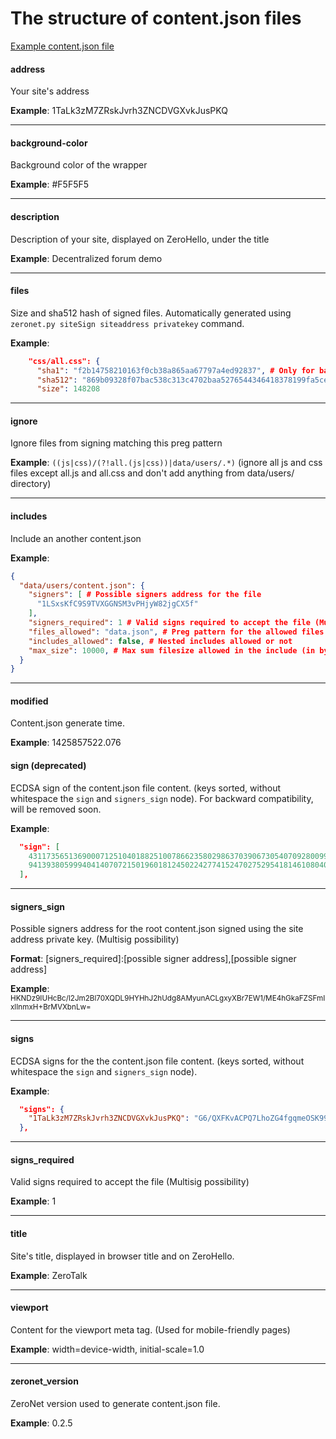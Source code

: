 # The structure of content.json files

[Example content.json file](https://github.com/HelloZeroNet/ZeroTalk/blob/master/content.json)

#### address
Your site's address

**Example**: 1TaLk3zM7ZRskJvrh3ZNCDVGXvkJusPKQ


---


#### background-color

Background color of the wrapper

**Example**: #F5F5F5


---


#### description

Description of your site, displayed on ZeroHello, under the title

**Example**: Decentralized forum demo


---


#### files

Size and sha512 hash of signed files. Automatically generated using `zeronet.py siteSign siteaddress privatekey` command.

**Example**:
```json
    "css/all.css": {
      "sha1": "f2b14758210163f0cb38a865aa67797a4ed92837", # Only for backward compatibility, will be removed soon
      "sha512": "869b09328f07bac538c313c4702baa5276544346418378199fa5cef644c139e8", 
      "size": 148208
```


---


#### ignore

Ignore files from signing matching this preg pattern

**Example**: `((js|css)/(?!all.(js|css))|data/users/.*)` (ignore all js and css files except all.js and all.css and don't add anything from data/users/ directory)


---


#### includes

Include an another content.json

**Example**:

```json
{
  "data/users/content.json": {
    "signers": [ # Possible signers address for the file
      "1LSxsKfC9S9TVXGGNSM3vPHjyW82jgCX5f"
    ], 
    "signers_required": 1 # Valid signs required to accept the file (Multisig possibility),
    "files_allowed": "data.json", # Preg pattern for the allowed files in the include file
    "includes_allowed": false, # Nested includes allowed or not
    "max_size": 10000, # Max sum filesize allowed in the include (in bytes)
  }
}
```


---


#### modified

Content.json generate time.

**Example**: 1425857522.076


#### sign (deprecated)

ECDSA sign of the content.json file content. (keys sorted, without whitespace the `sign` and `signers_sign` node). For backward compatibility, will be removed soon.

**Example**:
```json
  "sign": [
    43117356513690007125104018825100786623580298637039067305407092800990252156956, 
    94139380599940414070721501960181245022427741524702752954181461080408625270000
  ], 
```


---


#### signers_sign

Possible signers address for the root content.json signed using the site address private key. (Multisig possibility)

**Format**: [signers_required]:[possible signer address],[possible signer address]

**Example**: <small>HKNDz9IUHcBc/l2Jm2Bl70XQDL9HYHhJ2hUdg8AMyunACLgxyXBr7EW1/ME4hGkaFZSFmIxlInmxH+BrMVXbnLw=</small>


---


#### signs

ECDSA signs for the the content.json file content. (keys sorted, without whitespace the `sign` and `signers_sign` node). 

**Example**:
```json
  "signs": {
    "1TaLk3zM7ZRskJvrh3ZNCDVGXvkJusPKQ": "G6/QXFKvACPQ7LhoZG4fgqmeOSK99vGM2arVWkm9pV/WPCfc2ulv6iuQnuzw4v5z82qWswcRq907VPdBsdb9VRo="
  }, 
```


---


#### signs_required

Valid signs required to accept the file (Multisig possibility)


**Example**: 1


---


#### title

Site's title, displayed in browser title and on ZeroHello.

**Example**: ZeroTalk


----


#### viewport

Content for the viewport meta tag. (Used for mobile-friendly pages)

**Example**: width=device-width, initial-scale=1.0


----


#### zeronet_version

ZeroNet version used to generate content.json file.

**Example**: 0.2.5



